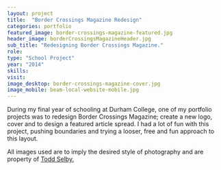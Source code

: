 ```yaml
---
layout: project
title:  "Border Crossings Magazine Redesign"
categories: portfolio
featured_image: border-crossings-magazine-featured.jpg
header_image: borderCrossingsMagazineHeader.jpg
sub_title: "Redesigning Border Crossings Magazine."
role:
type: "School Project"
year: "2014"
skills:
visit:
image_desktop: border-crossings-magazine-cover.jpg
image_mobile: beam-local-website-mobile.jpg
---
```


During my final year of schooling at Durham College, one of my portfolio projects
was to redesign Border Crossings Magazine; create a new logo, cover and to design
a featured article spread. I had a lot of fun with this project, pushing boundaries
and trying a looser, free and fun approach to this layout.

All images used are to imply the desired style of photography and are property
of [Todd Selby.](http://theselby.com/)
